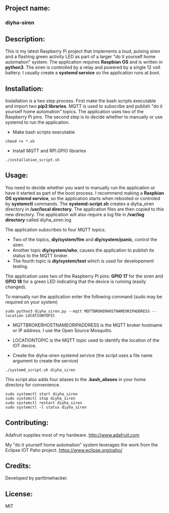## Project name: 

### diyha-siren

## Description: 
This is my latest Raspberry Pi project that implements a loud, pulsing siren and a flashing green activity LED as part of a larger "do it yourself home automation" system.  The application requires **Raspbian OS** and is written in **python3**. The siren is controlled by a relay and powered by a single 12 volt battery. I usually create a **systemd service** so the application runs at boot.

## Installation: 
Installation is a two step process. First make the bash scripts executable and  import two **pip3 libraries**. MQTT is used to subscribe and publish "do it yourself home automation" topics. The application uses two of the Raspberry Pi pins. The second step is to decide whether to manually or use systemd to run the application.

- Make bash scripts executable
```
chmod +x *.sh
```

- Install MQTT and RPI.GPIO libraries
```chmod +x *.sh
./installation_script.sh
```

## Usage: 
You need to decide whether you want to manually run the application or have it started as part of the boot process. I recommend making a **Raspbian OS systemd service**, so the application starts when rebooted or controled by **systemctl** commands. The **systemd-script.sh** creates a diyha_siren directory in **/usr/local directory**. The application files are then copied to this new directory. The application will also require a log file in **/var/log directory** called diyha_siren.log

The application subscribes to four MQTT topics. 

- Two of the topics, **diy/system/fire** and **diy/system/panic**, control the siren. 
- Another topic **diy/system/who**, causes the application to publish its status to the MQTT broker. 
- The fourth topic is **diy/system/test** which is used for developement testing.

The application uses two of the Raspberry Pi pins: **GPIO 17** for the siren and **GPIO 18** for a green LED indicating that the device is running (easily changed).

To manually run the application enter the following command (sudo may be required on your system)
```
sudo python3 diyha_siren.py --mqtt MQTTBROKERHOSTNAMEORIPADDRESS --location LOCATIONTOPIC
```
- MQTTBROKERHOSTNAMEORIPADDRESS is the MQTT broker hostname or IP address. I use the Open Source Mosquitto.
- LOCATIONTOPIC is the MQTT topic used to identify the location of the IOT device.

- Create the diyha-siren systemd service (the script uses a file name argument to create the service)
```
./systemd_script.sh diyha_siren
```

This script also adds four aliases to the **.bash_aliases** in your home directory for convenience.
```
sudo systemctl start diyha_siren
sudo systemctl stop diyha_siren
sudo systemctl restart diyha_siren
sudo systemctl -l status diyha_siren
```

## Contributing: 

Adafruit supplies most of my hardware. http://www.adafruit.com

My "do it yourself home automation" system leverages the work from the Eclipse IOT Paho project. https://www.eclipse.org/paho/

## Credits: 
Developed by parttimehacker.

## License: 
MIT
